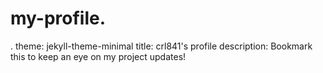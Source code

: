 # my-profile.
.
theme: jekyll-theme-minimal
title: crl841's profile
description: Bookmark this to keep an eye on my project updates!
